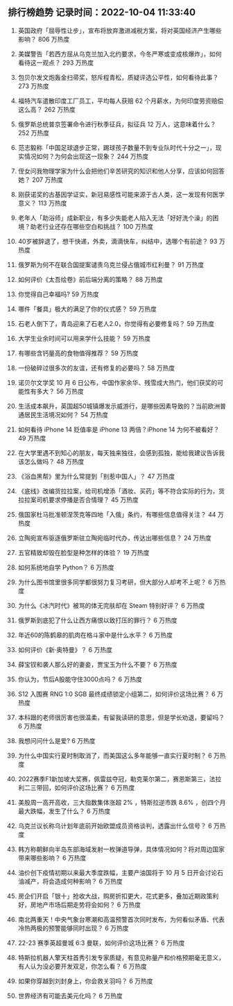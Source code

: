 
## 排行榜趋势 记录时间：2022-10-04 11:33:40
  
  1. 英国政府「屈辱性让步」，宣布将放弃激进减税方案，将对英国经济产生哪些影响？ 806 万热度
    
  2. 美媒警告「若西方屈从乌克兰加入北约要求，今冬严寒或变成核爆炸」，如何看待这一观点？ 293 万热度
    
  3. 包贝尔发文炮轰金扫帚奖，怒斥程青松，质疑评选公平性，如何看待此事？ 273 万热度
    
  4. 福特汽车遣散印度工厂员工，平均每人获赔 62 个月薪水，为何印度劳资赔偿这么高？ 262 万热度
    
  5. 俄罗斯总统普京签署命令进行秋季征兵，拟征兵 12 万人，这意味着什么？ 252 万热度
    
  6. 范志毅称「中国足球退步正常，踢球孩子数量不到专业队时代十分之一」，现实情况如何？为何会出现这一现象？ 244 万热度
    
  7. 侄女问我物理学家为什么会把他们辛苦研究的知识和他人分享，应该如何回答她？ 207 万热度
    
  8. 刚获诺奖的古基因学证实，新冠易感性可能来源于古人类，这一发现有何医学意义？ 113 万热度
    
  9. 老年人「助浴师」成新职业，有多少失能老人陷入无法「好好洗个澡」的困境？助老行业还存在哪些空白和挑战？ 100 万热度
    
  10. 40岁被辞退了，想干快递，外卖，滴滴快车，纠结中，选哪个有前途？ 93 万热度
    
  11. 俄罗斯为何不在联合国提案谴责乌克兰侵占俄城市红利曼？ 91 万热度
    
  12. 如何评价《太吾绘卷》前后端分离的策略？ 88 万热度
    
  13. 你觉得自己幸福吗? 59 万热度
    
  14. 哪件「餐具」极大的满足了你的仪式感？ 59 万热度
    
  15. 石老人倒下了，青岛迎来了石老人2.0，你觉得有必要修复吗？ 59 万热度
    
  16. 大学生业余时间可以用来学什么技能？ 59 万热度
    
  17. 有哪些含钙量高的食物值得推荐？ 59 万热度
    
  18. 一份破碎过很多次的友谊，还有修复的必要吗？ 58 万热度
    
  19. 诺贝尔文学奖 10 月 6 日公布，中国作家余华、残雪成大热门，他们获奖的可能性有多大？ 56 万热度
    
  20. 生活成本飙升，英国超50城镇爆发示威游行，是哪些因素导致的？当前欧洲普通居民生活境况如何？ 54 万热度
    
  21. 如何看待 iPhone 14 贬值率是 iPhone 13 两倍？iPhone 14 为何不被看好？ 49 万热度
    
  22. 在大学里遇不到知心的朋友，每天独来独往，会感到孤独，能给我建议告诉我该怎么做吗？ 48 万热度
    
  23. 《浴血黑帮》里为什么常提到「别惹中国人」？ 47 万热度
    
  24. 《底线》改编货拉拉案，给司机增添「酒妆、买药」等不符合实际的行为，货拉拉案司机要求停播是否合情理？ 45 万热度
    
  25. 俄国家杜马批准顿涅茨克等四地「入俄」条约，有哪些信息值得关注？ 44 万热度
    
  26. 立陶宛宣布驱逐俄罗斯驻立陶宛临时代办，传达出哪些信息？ 24 万热度
    
  27. 五官精致却毁在脸型是种怎样的体验？ 19 万热度
    
  28. 如何系统地自学 Python？ 6 万热度
    
  29. 为什么图书馆里很多同学都很努力复习考研，但大部分人却考不上呢？ 6 万热度
    
  30. 为什么《冰汽时代》被骂的体无完肤却在 Steam 特别好评？ 6 万热度
    
  31. 俄罗斯到底犯了什么让西方痛恨以致打压的罪行？ 6 万热度
    
  32. 年近60的陈鹤皋的肌肉在格斗家中是什么水平？ 6 万热度
    
  33. 如何评价《新·奥特曼》？ 6 万热度
    
  34. 薛宝钗和袭人那么好的妻妾，贾宝玉为什么不要？ 6 万热度
    
  35. 你认为，节后A股能守住3000点吗？ 6 万热度
    
  36. S12 入围赛 RNG 1:0 SGB 最终成绩锁定小组第二，如何评价这场比赛？ 6 万热度
    
  37. 本科跟的老师很厉害也很温柔，有留我读研的意思，但是学长劝退，要留吗？ 6 万热度
    
  38. 我想问问什么是爱? 6 万热度
    
  39. 为什么中国实行夏时制取消了，而美国这么多年能够一直实行夏时制？ 6 万热度
    
  40. 2022赛季F1新加坡大奖赛，佩雷兹夺冠，勒克莱尔第二，赛恩斯第三，法拉利二三带回，如何评价这场比赛？ 6 万热度
    
  41. 美股周一高开高收，三大指数集体涨超 2% ，特斯拉逆市跌 8.6% ，创四个月最大跌幅，发生了什么？ 6 万热度
    
  42. 乌克兰议长称乌计划年底前开始欧盟成员资格谈判，透露出什么信号？ 6 万热度
    
  43. 韩方称朝鲜向半岛东部海域发射一枚弹道导弹，具体情况如何？将对周边国家带来哪些影响？ 6 万热度
    
  44. 油价创下疫情初期以来最大季度跌幅，主要产油国将于 10 月 5 日开会讨论石油减产，将会造成何种影响？ 6 万热度
    
  45. 房企们开启「银十」抢收大战，购房折扣更大，花式更多，叠加近期政策利好，房地产市场后期走势将会如何？ 6 万热度
    
  46. 南北两重天！中央气象台寒潮和高温预警首次同时发布，为何看似矛盾、代表冷热两极的预警能够同时出现？ 6 万热度
    
  47. 22-23 赛季英超曼城 6:3 曼联，如何评价这场比赛？ 6 万热度
    
  48. 特斯拉机器人擎天柱首秀引发专家质疑，有意见称量产和价格预期毫无意义，有人认为没必要开发双足，你怎么看？ 6 万热度
    
  49. 如果你穿越到刘封身上，你会救关羽吗？ 6 万热度
    
  50. 世界经济有可能去美元化吗？ 6 万热度
    
